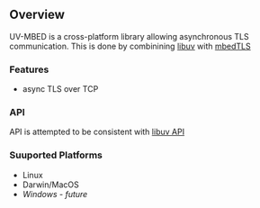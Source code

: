## Overview
UV-MBED is a cross-platform library allowing asynchronous TLS communication. 
This is done by combinining [libuv](https://github.com/libuv/libuv) with [mbedTLS](https://github.com/ARMmbed/mbedtls.git)

### Features
* async TLS over TCP

### API
API is attempted to be consistent with [libuv API](http://docs.libuv.org/en/v1.x/api.html)

### Suuported Platforms
* Linux
* Darwin/MacOS
* _Windows - future_



